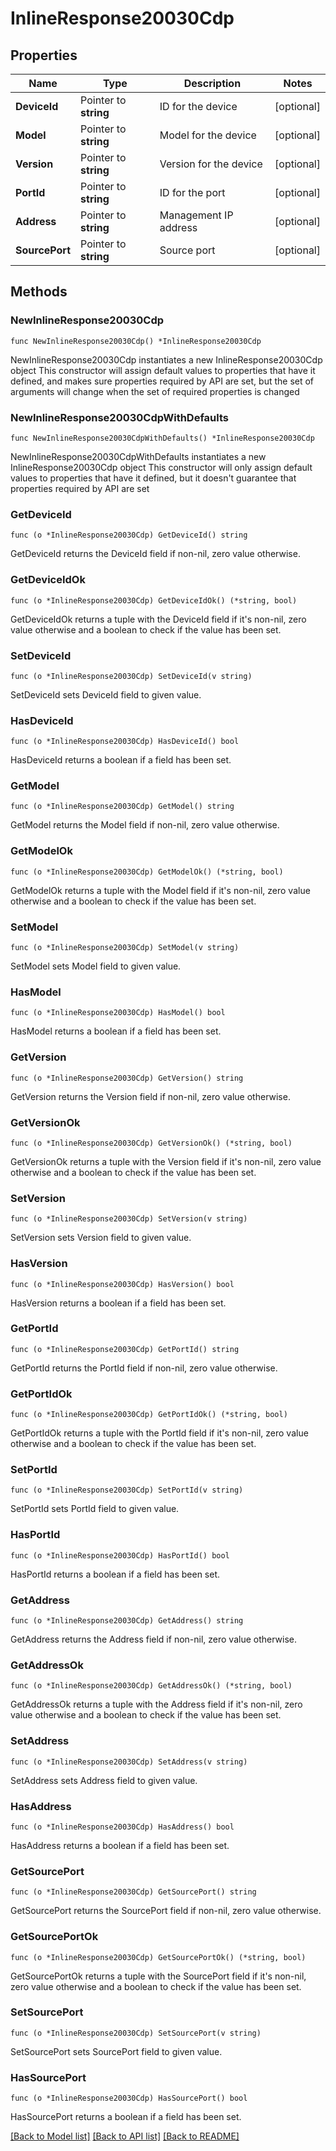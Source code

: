 # InlineResponse20030Cdp

## Properties

Name | Type | Description | Notes
------------ | ------------- | ------------- | -------------
**DeviceId** | Pointer to **string** | ID for the device | [optional] 
**Model** | Pointer to **string** | Model for the device | [optional] 
**Version** | Pointer to **string** | Version for the device | [optional] 
**PortId** | Pointer to **string** | ID for the port | [optional] 
**Address** | Pointer to **string** | Management IP address | [optional] 
**SourcePort** | Pointer to **string** | Source port | [optional] 

## Methods

### NewInlineResponse20030Cdp

`func NewInlineResponse20030Cdp() *InlineResponse20030Cdp`

NewInlineResponse20030Cdp instantiates a new InlineResponse20030Cdp object
This constructor will assign default values to properties that have it defined,
and makes sure properties required by API are set, but the set of arguments
will change when the set of required properties is changed

### NewInlineResponse20030CdpWithDefaults

`func NewInlineResponse20030CdpWithDefaults() *InlineResponse20030Cdp`

NewInlineResponse20030CdpWithDefaults instantiates a new InlineResponse20030Cdp object
This constructor will only assign default values to properties that have it defined,
but it doesn't guarantee that properties required by API are set

### GetDeviceId

`func (o *InlineResponse20030Cdp) GetDeviceId() string`

GetDeviceId returns the DeviceId field if non-nil, zero value otherwise.

### GetDeviceIdOk

`func (o *InlineResponse20030Cdp) GetDeviceIdOk() (*string, bool)`

GetDeviceIdOk returns a tuple with the DeviceId field if it's non-nil, zero value otherwise
and a boolean to check if the value has been set.

### SetDeviceId

`func (o *InlineResponse20030Cdp) SetDeviceId(v string)`

SetDeviceId sets DeviceId field to given value.

### HasDeviceId

`func (o *InlineResponse20030Cdp) HasDeviceId() bool`

HasDeviceId returns a boolean if a field has been set.

### GetModel

`func (o *InlineResponse20030Cdp) GetModel() string`

GetModel returns the Model field if non-nil, zero value otherwise.

### GetModelOk

`func (o *InlineResponse20030Cdp) GetModelOk() (*string, bool)`

GetModelOk returns a tuple with the Model field if it's non-nil, zero value otherwise
and a boolean to check if the value has been set.

### SetModel

`func (o *InlineResponse20030Cdp) SetModel(v string)`

SetModel sets Model field to given value.

### HasModel

`func (o *InlineResponse20030Cdp) HasModel() bool`

HasModel returns a boolean if a field has been set.

### GetVersion

`func (o *InlineResponse20030Cdp) GetVersion() string`

GetVersion returns the Version field if non-nil, zero value otherwise.

### GetVersionOk

`func (o *InlineResponse20030Cdp) GetVersionOk() (*string, bool)`

GetVersionOk returns a tuple with the Version field if it's non-nil, zero value otherwise
and a boolean to check if the value has been set.

### SetVersion

`func (o *InlineResponse20030Cdp) SetVersion(v string)`

SetVersion sets Version field to given value.

### HasVersion

`func (o *InlineResponse20030Cdp) HasVersion() bool`

HasVersion returns a boolean if a field has been set.

### GetPortId

`func (o *InlineResponse20030Cdp) GetPortId() string`

GetPortId returns the PortId field if non-nil, zero value otherwise.

### GetPortIdOk

`func (o *InlineResponse20030Cdp) GetPortIdOk() (*string, bool)`

GetPortIdOk returns a tuple with the PortId field if it's non-nil, zero value otherwise
and a boolean to check if the value has been set.

### SetPortId

`func (o *InlineResponse20030Cdp) SetPortId(v string)`

SetPortId sets PortId field to given value.

### HasPortId

`func (o *InlineResponse20030Cdp) HasPortId() bool`

HasPortId returns a boolean if a field has been set.

### GetAddress

`func (o *InlineResponse20030Cdp) GetAddress() string`

GetAddress returns the Address field if non-nil, zero value otherwise.

### GetAddressOk

`func (o *InlineResponse20030Cdp) GetAddressOk() (*string, bool)`

GetAddressOk returns a tuple with the Address field if it's non-nil, zero value otherwise
and a boolean to check if the value has been set.

### SetAddress

`func (o *InlineResponse20030Cdp) SetAddress(v string)`

SetAddress sets Address field to given value.

### HasAddress

`func (o *InlineResponse20030Cdp) HasAddress() bool`

HasAddress returns a boolean if a field has been set.

### GetSourcePort

`func (o *InlineResponse20030Cdp) GetSourcePort() string`

GetSourcePort returns the SourcePort field if non-nil, zero value otherwise.

### GetSourcePortOk

`func (o *InlineResponse20030Cdp) GetSourcePortOk() (*string, bool)`

GetSourcePortOk returns a tuple with the SourcePort field if it's non-nil, zero value otherwise
and a boolean to check if the value has been set.

### SetSourcePort

`func (o *InlineResponse20030Cdp) SetSourcePort(v string)`

SetSourcePort sets SourcePort field to given value.

### HasSourcePort

`func (o *InlineResponse20030Cdp) HasSourcePort() bool`

HasSourcePort returns a boolean if a field has been set.


[[Back to Model list]](../README.md#documentation-for-models) [[Back to API list]](../README.md#documentation-for-api-endpoints) [[Back to README]](../README.md)


